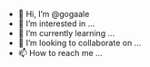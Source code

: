 - 👋 Hi, I’m @gogaale
- 👀 I’m interested in ...
- 🌱 I’m currently learning ...
- 💞️ I’m looking to collaborate on ...
- 📫 How to reach me ...

<!---
gogaale/gogaale is a ✨ special ✨ repository because its `README.md` (this file) appears on your GitHub profile.
You can click the Preview link to take a look at your changes.
--->
